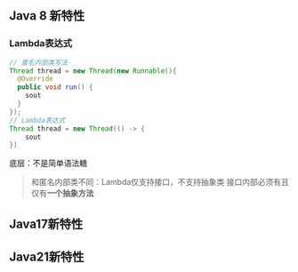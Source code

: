 ## Java 8 新特性

### Lambda表达式

```java
// 匿名内部类写法
Thread thread = new Thread(new Runnable(){
  @Override
  public void run() {
    sout
  }
});
// Lambda表达式
Thread thread = new Thread(() -> {
	sout
})
```

底层：不是简单语法糖

> 和匿名内部类不同：Lambda仅支持接口，不支持抽象类
> 接口内部必须有且仅有**一个抽象方法**
>
> 

## Java17新特性



## Java21新特性